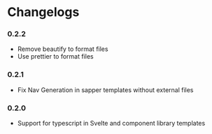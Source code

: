 # Changelogs

### 0.2.2
- Remove beautify to format files
- Use prettier to format files

### 0.2.1
- Fix Nav Generation in sapper templates without external files

### 0.2.0
- Support for typescript in Svelte and component library templates
